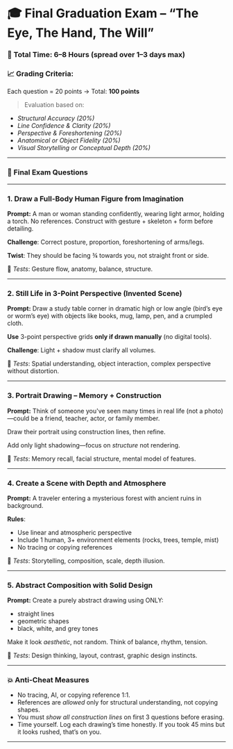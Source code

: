 # 🎓 Final Graduation Exam – “The Eye, The Hand, The Will”

### **🧠 Total Time**: 6–8 Hours (spread over 1–3 days max)

### **📈 Grading Criteria**:

Each question = 20 points → Total: **100 points**

> Evaluation based on:
> 
- *Structural Accuracy (20%)*
- *Line Confidence & Clarity (20%)*
- *Perspective & Foreshortening (20%)*
- *Anatomical or Object Fidelity (20%)*
- *Visual Storytelling or Conceptual Depth (20%)*

---

### **🔎 Final Exam Questions**

---

### **1. Draw a Full-Body Human Figure from Imagination**

**Prompt:** A man or woman standing confidently, wearing light armor, holding a torch. No references. Construct with gesture + skeleton + form before detailing.

**Challenge**: Correct posture, proportion, foreshortening of arms/legs.

**Twist**: They should be facing ¾ towards you, not straight front or side.

🧠 *Tests*: Gesture flow, anatomy, balance, structure.

---

### **2. Still Life in 3-Point Perspective (Invented Scene)**

**Prompt:** Draw a study table corner in dramatic high or low angle (bird’s eye or worm’s eye) with objects like books, mug, lamp, pen, and a crumpled cloth.

**Use** 3-point perspective grids **only if drawn manually** (no digital tools).

**Challenge**: Light + shadow must clarify all volumes.

🧠 *Tests*: Spatial understanding, object interaction, complex perspective without distortion.

---

### **3. Portrait Drawing – Memory + Construction**

**Prompt:** Think of someone you've seen many times in real life (not a photo)—could be a friend, teacher, actor, or family member.

Draw their portrait using construction lines, then refine.

Add only light shadowing—focus on *structure* not rendering.

🧠 *Tests*: Memory recall, facial structure, mental model of features.

---

### **4. Create a Scene with Depth and Atmosphere**

**Prompt:** A traveler entering a mysterious forest with ancient ruins in background.

**Rules**:

- Use linear and atmospheric perspective
- Include 1 human, 3+ environment elements (rocks, trees, temple, mist)
- No tracing or copying references

🧠 *Tests*: Storytelling, composition, scale, depth illusion.

---

### **5. Abstract Composition with Solid Design**

**Prompt:** Create a purely abstract drawing using ONLY:

- straight lines
- geometric shapes
- black, white, and grey tones

Make it look *aesthetic*, not random. Think of balance, rhythm, tension.

🧠 *Tests*: Design thinking, layout, contrast, graphic design instincts.

---

### 💥 Anti-Cheat Measures

- No tracing, AI, or copying reference 1:1.
- References are *allowed* only for structural understanding, not copying shapes.
- You must *show all construction lines* on first 3 questions before erasing.
- Time yourself. Log each drawing’s time honestly. If you took 45 mins but it looks rushed, that’s on you.

---